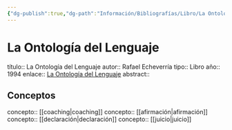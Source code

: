 ```yaml
---
{"dg-publish":true,"dg-path":"Información/Bibliografías/Libro/La Ontología del Lenguaje/la ontología del lenguaje.md","permalink":"/informacion/bibliografias/libro/la-ontologia-del-lenguaje/la-ontologia-del-lenguaje/","title":"La Ontología del Lenguaje","tags":["literatura"],"noteIcon":"1","created":"2024-03-03T16:12:54.306-06:00","updated":"2024-03-04T11:12:45.885-06:00"}
---
```


# La Ontología del Lenguaje
título:: La Ontología del Lenguaje
autor:: Rafael Echeverría
tipo:: Libro
año:: 1994
enlace:: [La Ontología del Lenguaje](https://search.worldcat.org/title/1392427913)
abstract::

## Conceptos
concepto:: [[coaching\|coaching]]
concepto:: [[afirmación\|afirmación]]
concepto:: [[declaración\|declaración]]
concepto:: [[juicio\|juicio]]
